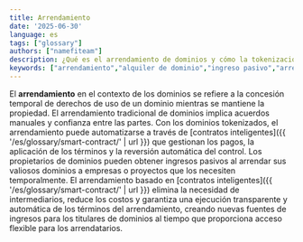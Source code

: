 ```yaml
---
title: Arrendamiento
date: '2025-06-30'
language: es
tags: ["glossary"]
authors: ["namefiteam"]
description: ¿Qué es el arrendamiento de dominios y cómo la tokenización permite nuevos modelos de arrendamiento?
keywords: ["arrendamiento","alquiler de dominio","ingreso pasivo","arrendamiento de contrato inteligente","pagos automatizados"]
---
```



El **arrendamiento** en el contexto de los dominios se refiere a la concesión temporal de derechos de uso de un dominio mientras se mantiene la propiedad. El arrendamiento tradicional de dominios implica acuerdos manuales y confianza entre las partes. Con los dominios tokenizados, el arrendamiento puede automatizarse a través de [contratos inteligentes]({{ '/es/glossary/smart-contract/' | url }}) que gestionan los pagos, la aplicación de los términos y la reversión automática del control. Los propietarios de dominios pueden obtener ingresos pasivos al arrendar sus valiosos dominios a empresas o proyectos que los necesiten temporalmente. El arrendamiento basado en [contratos inteligentes]({{ '/es/glossary/smart-contract/' | url }}) elimina la necesidad de intermediarios, reduce los costos y garantiza una ejecución transparente y automática de los términos del arrendamiento, creando nuevas fuentes de ingresos para los titulares de dominios al tiempo que proporciona acceso flexible para los arrendatarios.